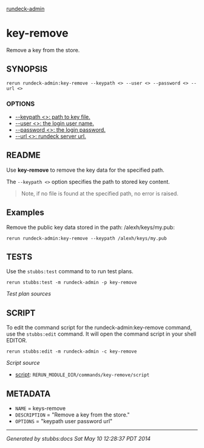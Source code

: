 [rundeck-admin](../../index.html)
# key-remove 

Remove a key from the store.

## SYNOPSIS

    rerun rundeck-admin:key-remove --keypath <> --user <> --password <> --url <>

### OPTIONS

* [    --keypath <>: path to key file.](../../options/keypath/index.html)
* [    --user <>: the login user name.](../../options/user/index.html)
* [    --password <>: the login password.](../../options/password/index.html)
* [    --url <>: rundeck server url.](../../options/url/index.html)

## README

Use **key-remove** to remove the key data for the specified path.

The `--keypath <>` option specifies the path to stored key content.

> Note, if no file is found at the specified path, no error is raised.

Examples
--------

Remove the public key data stored in the path: /alexh/keys/my.pub:

    rerun rundeck-admin:key-remove --keypath /alexh/keys/my.pub 

## TESTS

Use the `stubbs:test` command to to run test plans.

    rerun stubbs:test -m rundeck-admin -p key-remove

*Test plan sources*



## SCRIPT

To edit the command script for the rundeck-admin:key-remove command, 
use the `stubbs:edit`
command. It will open the command script in your shell EDITOR.

    rerun stubbs:edit -m rundeck-admin -c key-remove

*Script source*

* [script](script.html): `RERUN_MODULE_DIR/commands/key-remove/script`

## METADATA

* `NAME` = keys-remove
* `DESCRIPTION` = "Remove a key from the store."
* `OPTIONS` = "keypath user password url"

----

*Generated by stubbs:docs Sat May 10 12:28:37 PDT 2014*

